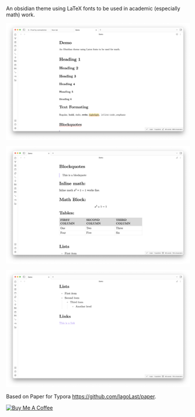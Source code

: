 An obsidian theme using LaTeX fonts to be used in academic (especially math) work.

![Screenshot_1.png](screenshots%2FScreenshot_1.png)

![Screenshot_2.png](screenshots%2FScreenshot_2.png)

![Screenshot_3.png](screenshots%2FScreenshot_3.png)

Based on Paper for Typora https://github.com/IagoLast/paper.

<a href="https://ko-fi.com/bennyfi" target="_blank"><img src="https://storage.ko-fi.com/cdn/kofi3.png?v=3" alt="Buy Me A Coffee" style="height: 40px !important;width: 173px !important;" ></a>
